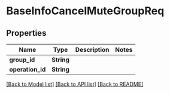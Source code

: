 # BaseInfoCancelMuteGroupReq

## Properties

Name | Type | Description | Notes
------------ | ------------- | ------------- | -------------
**group_id** | **String** |  | 
**operation_id** | **String** |  | 

[[Back to Model list]](../README.md#documentation-for-models) [[Back to API list]](../README.md#documentation-for-api-endpoints) [[Back to README]](../README.md)


